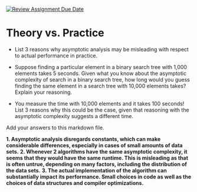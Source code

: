 [![Review Assignment Due Date](https://classroom.github.com/assets/deadline-readme-button-24ddc0f5d75046c5622901739e7c5dd533143b0c8e959d652212380cedb1ea36.svg)](https://classroom.github.com/a/FgMJElkj)
# Theory vs. Practice

- List 3 reasons why asymptotic analysis may be misleading with respect to
  actual performance in practice.

- Suppose finding a particular element in a binary search tree with 1,000
  elements takes 5 seconds. Given what you know about the asymptotic complexity
  of search in a binary search tree, how long would you guess finding the same
  element in a search tree with 10,000 elements takes? Explain your reasoning.

- You measure the time with 10,000 elements and it takes 100 seconds! List 3
  reasons why this could be the case, given that reasoning with the asymptotic
  complexity suggests a different time.

Add your answers to this markdown file.

**1. Asymptotic analysis disregards constants, which can make considerable differences, especially in cases of small amounts of data sets.**
**2. Whenever 2 algorithms have the same asymptotic complexity, it seems that they would have the same runtime. This is misleading as that is often untrue, depending on many factors, including the distribution of the data sets.**
**3. The actual implementation of the algorithm can substantially impact its performance. Small choices in code as well as the choices of data structures and compiler optimizations.**

